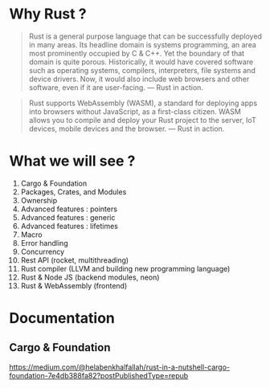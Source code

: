 # Why Rust ?

> Rust is a general purpose language that can be successfully deployed in many areas. Its headline domain is systems programming, an area most prominently occupied by C & C++. Yet the boundary of that domain is quite porous. Historically, it would have covered software such as operating systems, compilers, interpreters, file systems and device drivers. Now, it would also include web browsers and other software, even if it are user-facing.
— Rust in action.


> Rust supports WebAssembly (WASM), a standard for deploying apps into browsers without JavaScript, as a first-class citizen. WASM allows you to compile and deploy your Rust project to the server, IoT devices, mobile devices and the browser.
— Rust in action.


# What we will see ?

1. Cargo & Foundation
2. Packages, Crates, and Modules
3. Ownership
4. Advanced features : pointers
5. Advanced features : generic
6. Advanced features : lifetimes
7. Macro
8. Error handling
9. Concurrency
10. Rest API (rocket, multithreading)
11. Rust compiler (LLVM and building new programming language)
12. Rust & Node JS (backend modules, neon)
13. Rust & WebAssembly (frontend)

# Documentation 

## Cargo & Foundation
https://medium.com/@helabenkhalfallah/rust-in-a-nutshell-cargo-foundation-7e4db388fa82?postPublishedType=repub


